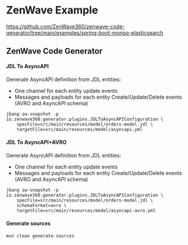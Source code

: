 # ZenWave Example

https://github.com/ZenWave360/zenwave-code-generator/tree/main/examples/spring-boot-mongo-elasticsearch

## ZenWave Code Generator

#### JDL To AsyncAPI

Generate AsyncAPI definition from JDL entities:

- One channel for each entity update events
- Messages and payloads for each entity Create/Update/Delete events (AVRO and AsyncAPI schema)

```shell
jbang zw-snapshot -p io.zenwave360.generator.plugins.JDLToAsyncAPIConfiguration \
    specFile=src/main/resources/model/orders-model.jdl \
    targetFile=src/main/resources/model/asyncapi.yml
```

#### JDL To AsyncAPI+AVRO

Generate AsyncAPI definition from JDL entities:

- One channel for each entity update events
- Messages and payloads for each entity Create/Update/Delete events (AVRO and AsyncAPI schema)

```shell
jbang zw-snapshot -p io.zenwave360.generator.plugins.JDLToAsyncAPIConfiguration \
    specFile=src/main/resources/model/orders-model.jdl \
    schemaFormat=avro \
    targetFile=src/main/resources/model/asyncapi-avro.yml
```


#### Generate sources

```shell
mvn clean generate-sources
```
